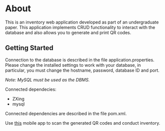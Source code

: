 # About
This is an inventory web application developed as part of an undergraduate paper.
This application implements CRUD functionality to interact with the database and also allows you to generate and print QR codes.

## Getting Started
Connection to the database is described in the file application.properties. 
Please change the installed settings to work with your database, in particular, you must change the hostname, password, database ID and port.

*Note: MySQL must be used as the DBMS.*

Connected dependecies:
- ZXing
- mysql

Connected dependencies are described in the file pom.xml.

Use [this](https://github.com/Powehix/mobile-app-dart) mobile app to scan the generated QR codes and conduct inventory.
